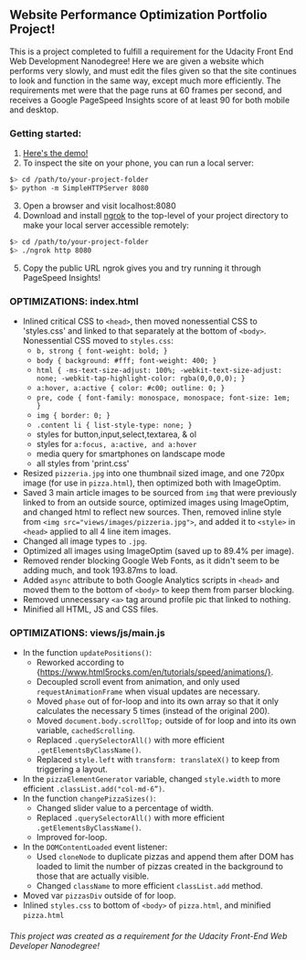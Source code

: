 ## Website Performance Optimization Portfolio Project!

This is a project completed to fulfill a requirement for the Udacity Front End Web Development Nanodegree! Here we are given a website which performs very slowly, and must edit the files given so that the site continues to look and function in the same way, except much more efficiently. The requirements met were that the page runs at 60 frames per second, and receives a Google PageSpeed Insights score of at least 90 for both mobile and desktop.


### Getting started:
1. [Here's the demo!](https://4mber.github.io/Udacity-Website-Optimization-Project/)
2. To inspect the site on your phone, you can run a local server:

  ```bash
  $> cd /path/to/your-project-folder
  $> python -m SimpleHTTPServer 8080
  ```

3. Open a browser and visit localhost:8080
4. Download and install [ngrok](https://ngrok.com/) to the top-level of your project directory to make your local server accessible remotely:

  ``` bash
  $> cd /path/to/your-project-folder
  $> ./ngrok http 8080
  ```

5. Copy the public URL ngrok gives you and try running it through PageSpeed Insights!

### OPTIMIZATIONS: index.html
- Inlined critical CSS to `<head>`, then moved nonessential CSS to 'styles.css' and linked to that separately at the bottom of `<body>`. Nonessential CSS moved to `styles.css`:
  + `b, strong { font-weight: bold; }`
  + `body { background: #fff; font-weight: 400; }`
  + `html { -ms-text-size-adjust: 100%; -webkit-text-size-adjust: none; -webkit-tap-highlight-color: rgba(0,0,0,0); }`
  + `a:hover, a:active { color: #c00; outline: 0; }`
  + `pre, code { font-family: monospace, monospace; font-size: 1em; }`
  + `img { border: 0; }`
  + `.content li { list-style-type: none; }`
  + styles for button,input,select,textarea, & ol
  + styles  for `a:focus, a:active, and a:hover`
  + media query for smartphones on landscape mode
  + all styles from 'print.css'
- Resized `pizzeria.jpg` into one thumbnail sized image, and one 720px image (for use in `pizza.html`), then optimized both with ImageOptim.
- Saved 3 main article images to be sourced from `img` that were previously linked to from an outside source, optimized images using ImageOptim, and changed html to reflect new sources. Then, removed inline style from `<img src="views/images/pizzeria.jpg">`, and added it to `<style>` in `<head>` applied to all 4 line item images.
- Changed all image types to `.jpg`.
- Optimized all images using ImageOptim (saved up to 89.4% per image).
- Removed render blocking Google Web Fonts, as it didn't seem to be adding much, and took 193.87ms to load.
- Added `async` attribute to both Google Analytics scripts in `<head>` and moved them to the bottom of `<body>` to keep them from parser blocking.
- Removed unnecessary `<a>` tag around profile pic that linked to nothing.
- Minified all HTML, JS and CSS files.


### OPTIMIZATIONS: views/js/main.js

- In the function `updatePositions()`:
  + Reworked according to {https://www.html5rocks.com/en/tutorials/speed/animations/}.
  + Decoupled scroll event from animation, and only used `requestAnimationFrame` when visual updates are necessary.
  + Moved `phase` out of for-loop and into its own array so that it only calculates the necessary 5 times (instead of the original 200).
  + Moved `document.body.scrollTop;` outside of for loop and into its own variable, `cachedScrolling`.
  + Replaced `.querySelectorAll()` with more efficient `.getElementsByClassName()`.
  + Replaced `style.left` with `transform: translateX()` to keep from triggering a layout.
- In the `pizzaElementGenerator` variable, changed `style.width` to more efficient `.classList.add("col-md-6”)`.
- In the function `changePizzaSizes()`:
  + Changed slider value to a percentage of width.
  + Replaced `.querySelectorAll()` with more efficient `.getElementsByClassName()`.
  + Improved for-loop.
- In the `DOMContentLoaded` event listener:
  + Used `cloneNode` to duplicate pizzas and append them after DOM has loaded to limit the number of pizzas created in the background to those that are actually visible.
  + Changed `className` to more efficient `classList.add` method.
- Moved var `pizzasDiv` outside of for loop.
- Inlined `styles.css` to bottom of `<body>` of `pizza.html`, and minified `pizza.html`


###### This project was created as a requirement for the Udacity Front-End Web Developer Nanodegree!
